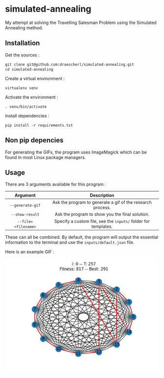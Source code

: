 # simulated-annealing
My attempt at solving the Travelling Salesman Problem using the Simulated Annealing method.

## Installation
Get the sources :
```
git clone git@github.com:draescherl/simulated-annealing.git
cd simulated-annealing
```

Create a virtual environment :
```
virtualenv venv
```

Activate the environment :
```
. venv/bin/activate
```

Install dependencies :
```
pip install -r requirements.txt
```

## Non pip depencies
For generating the GIFs, the program uses ImageMagick which can be found in most Linux package managers.

## Usage
There are 3 arguments available for this program :

|     Argument          |                          Description                           |
|:---------------------:|:--------------------------------------------------------------:|
|  `--generate-gif`     | Ask the program to generate a gif of the research process.     |
|  `--show-result`      | Ask the program to show you the final solution.                |
|  `--file=<filename>`  | Specify a custom file, see the `inputs/` folder for templates. |

These can all be combined. By default, the program will output the essential information to the terminal and use the `inputs/default.json` file. <br>

Here is an example GIF : <br>
<p align="center">
  <img src="https://github.com/draescherl/simulated-annealing/blob/master/example.gif" />
</p>